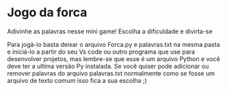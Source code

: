 # Jogo da forca
Adivinhe as palavras nesse mini game!
Escolha a dificuldade e divirta-se

Para jogá-lo basta deixar o arquivo Forca.py e palavras.txt na mesma pasta e iniciá-lo a partir do seu Vs code ou outro programa que use para desenvolver projetos,
mas lembre-se que esse é um arquivo Python e você deve ter a ultíma versão Py instalada.
Se você quiser pode adicionar ou remover palavras do arquivo palavras.txt normalmente como se fosse um arquivo de texto comum isso fica a sua escolha ;)
